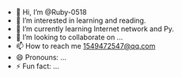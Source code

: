 - 👋 Hi, I’m @Ruby-0518
- 👀 I’m interested in learning and reading.
- 🌱 I’m currently learning Internet network and Py.
- 💞️ I’m looking to collaborate on ...
- 📫 How to reach me 1549472547@qq.com
- 😄 Pronouns: ...
- ⚡ Fun fact: ...

<!---
Ruby-0518/Ruby-0518 is a ✨ special ✨ repository because its `README.md` (this file) appears on your GitHub profile.
You can click the Preview link to take a look at your changes.
--->
